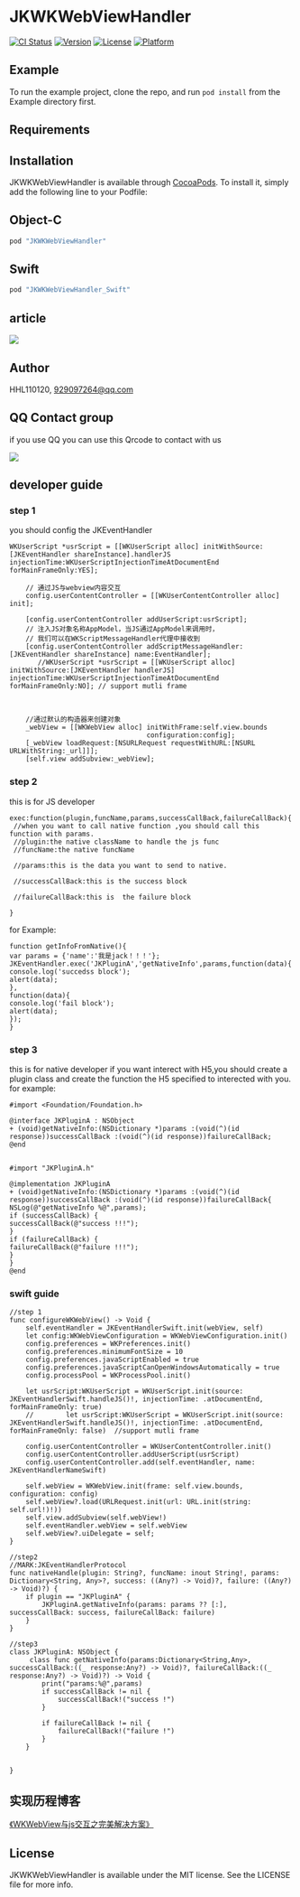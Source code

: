 # JKWKWebViewHandler

[![CI Status](http://img.shields.io/travis/HHL110120/JKWKWebViewHandler.svg?style=flat)](https://travis-ci.org/HHL110120/JKWKWebViewHandler)
[![Version](https://img.shields.io/cocoapods/v/JKWKWebViewHandler.svg?style=flat)](http://cocoapods.org/pods/JKWKWebViewHandler)
[![License](https://img.shields.io/cocoapods/l/JKWKWebViewHandler.svg?style=flat)](http://cocoapods.org/pods/JKWKWebViewHandler)
[![Platform](https://img.shields.io/cocoapods/p/JKWKWebViewHandler.svg?style=flat)](http://cocoapods.org/pods/JKWKWebViewHandler)

## Example

To run the example project, clone the repo, and run `pod install` from the Example directory first.

## Requirements

## Installation

JKWKWebViewHandler is available through [CocoaPods](http://cocoapods.org). To install
it, simply add the following line to your Podfile:

## Object-C

```ruby
pod "JKWKWebViewHandler"
```

## Swift
```ruby
pod "JKWKWebViewHandler_Swift"

```
## article
![](https://xindizhiyin2014.blog.csdn.net/article/details/69102820)

## Author

HHL110120, 929097264@qq.com

## QQ Contact group

if you use QQ you can use this Qrcode to contact with us

![](https://github.com/xindizhiyin2014/JKWKWebViewHandler/blob/master/JKWebViewhandler.png?raw=true)

## developer guide

### step 1 
you should config the JKEventHandler

```
WKUserScript *usrScript = [[WKUserScript alloc] initWithSource:[JKEventHandler shareInstance].handlerJS injectionTime:WKUserScriptInjectionTimeAtDocumentEnd forMainFrameOnly:YES];
    
    // 通过JS与webview内容交互
    config.userContentController = [[WKUserContentController alloc] init];
    
    [config.userContentController addUserScript:usrScript];
    // 注入JS对象名称AppModel，当JS通过AppModel来调用时，
    // 我们可以在WKScriptMessageHandler代理中接收到
    [config.userContentController addScriptMessageHandler:[JKEventHandler shareInstance] name:EventHandler];
       //WKUserScript *usrScript = [[WKUserScript alloc] initWithSource:[JKEventHandler handlerJS] injectionTime:WKUserScriptInjectionTimeAtDocumentEnd forMainFrameOnly:NO]; // support mutli frame
    
    
    
    //通过默认的构造器来创建对象
    _webView = [[WKWebView alloc] initWithFrame:self.view.bounds
                                  configuration:config];
    [_webView loadRequest:[NSURLRequest requestWithURL:[NSURL URLWithString:_url]]];
    [self.view addSubview:_webView];

```

### step 2
this is for JS developer
```
exec:function(plugin,funcName,params,successCallBack,failureCallBack){
 //when you want to call native function ,you should call this function with params.
 //plugin:the native className to handle the js func
 //funcName:the native funcName
 
 //params:this is the data you want to send to native.

 //successCallBack:this is the success block

 //failureCallBack:this is  the failure block

}

```
for Example:
```
function getInfoFromNative(){
var params = {'name':'我是jack！！！'};
JKEventHandler.exec('JKPluginA','getNativeInfo',params,function(data){
console.log('succedss block');
alert(data);
},
function(data){
console.log('fail block');
alert(data);
});
}
```

### step 3

this is for native developer
if you want interect with H5,you should create a plugin  class  and create the function the H5 specified to interected with you. for example:

```
#import <Foundation/Foundation.h>

@interface JKPluginA : NSObject
+ (void)getNativeInfo:(NSDictionary *)params :(void(^)(id response))successCallBack :(void(^)(id response))failureCallBack;
@end


#import "JKPluginA.h"

@implementation JKPluginA
+ (void)getNativeInfo:(NSDictionary *)params :(void(^)(id response))successCallBack :(void(^)(id response))failureCallBack{
NSLog(@"getNativeInfo %@",params);
if (successCallBack) {
successCallBack(@"success !!!");
}
if (failureCallBack) {
failureCallBack(@"failure !!!");
}
}
@end
```
### swift guide
```
//step 1
func configureWKWebView() -> Void {
    self.eventHandler = JKEventHandlerSwift.init(webView, self)
    let config:WKWebViewConfiguration = WKWebViewConfiguration.init()
    config.preferences = WKPreferences.init()
    config.preferences.minimumFontSize = 10
    config.preferences.javaScriptEnabled = true
    config.preferences.javaScriptCanOpenWindowsAutomatically = true
    config.processPool = WKProcessPool.init()
    
    let usrScript:WKUserScript = WKUserScript.init(source: JKEventHandlerSwift.handleJS()!, injectionTime: .atDocumentEnd, forMainFrameOnly: true)
    //        let usrScript:WKUserScript = WKUserScript.init(source: JKEventHandlerSwift.handleJS()!, injectionTime: .atDocumentEnd, forMainFrameOnly: false)  //support mutli frame 
    
    config.userContentController = WKUserContentController.init()
    config.userContentController.addUserScript(usrScript)
    config.userContentController.add(self.eventHandler, name: JKEventHandlerNameSwift)
    
    self.webView = WKWebView.init(frame: self.view.bounds, configuration: config)
    self.webView?.load(URLRequest.init(url: URL.init(string: self.url!)!))
    self.view.addSubview(self.webView!)
    self.eventHandler.webView = self.webView
    self.webView?.uiDelegate = self;
}

//step2
//MARK:JKEventHandlerProtocol
func nativeHandle(plugin: String?, funcName: inout String!, params: Dictionary<String, Any>?, success: ((Any?) -> Void)?, failure: ((Any?) -> Void)?) {
    if plugin == "JKPluginA" {
        JKPluginA.getNativeInfo(params: params ?? [:], successCallBack: success, failureCallBack: failure)
    }
}

//step3
class JKPluginA: NSObject {
     class func getNativeInfo(params:Dictionary<String,Any>, successCallBack:((_ response:Any?) -> Void)?, failureCallBack:((_ response:Any?) -> Void)?) -> Void {
        print("params:%@",params)
        if successCallBack != nil {
            successCallBack!("success !")
        }
        
        if failureCallBack != nil {
            failureCallBack!("failure !")
        }
    }
    
    
}

```
## 实现历程博客
[《WKWebView与js交互之完美解决方案》](https://blog.csdn.net/hanhailong18/article/details/69102820?spm=1001.2014.3001.5502)

## License

JKWKWebViewHandler is available under the MIT license. See the LICENSE file for more info.
